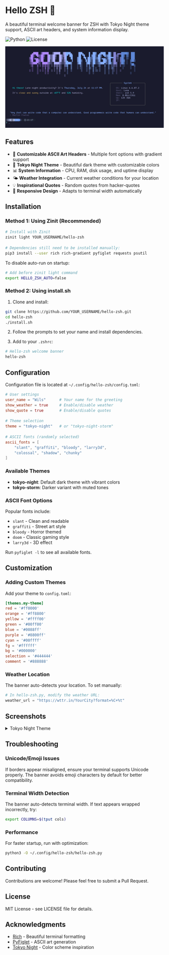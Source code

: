 # Hello ZSH 🌃

A beautiful terminal welcome banner for ZSH with Tokyo Night theme support, ASCII art headers, and system information display.

![Python](https://img.shields.io/badge/python-3.8+-blue.svg)
![License](https://img.shields.io/badge/license-MIT-green.svg)

![Hello ZSH Screenshot](screenshot.jpg)

## Features

- 🎨 **Customizable ASCII Art Headers** - Multiple font options with gradient support
- 🌃 **Tokyo Night Theme** - Beautiful dark theme with customizable colors
- 📊 **System Information** - CPU, RAM, disk usage, and uptime display
- 🌤️ **Weather Integration** - Current weather conditions for your location
- 💡 **Inspirational Quotes** - Random quotes from hacker-quotes
- 📱 **Responsive Design** - Adapts to terminal width automatically

## Installation

### Method 1: Using Zinit (Recommended)

```bash
# Install with Zinit
zinit light YOUR_USERNAME/hello-zsh

# Dependencies still need to be installed manually:
pip3 install --user rich rich-gradient pyfiglet requests psutil
```

To disable auto-run on startup:
```bash
# Add before zinit light command
export HELLO_ZSH_AUTO=false
```

### Method 2: Using install.sh

1. Clone and install:
```bash
git clone https://github.com/YOUR_USERNAME/hello-zsh.git
cd hello-zsh
./install.sh
```

2. Follow the prompts to set your name and install dependencies.

3. Add to your `.zshrc`:
```bash
# Hello-zsh welcome banner
hello-zsh
```

## Configuration

Configuration file is located at `~/.config/hello-zsh/config.toml`:

```toml
# User settings
user_name = "Wils"      # Your name for the greeting
show_weather = true     # Enable/disable weather
show_quote = true       # Enable/disable quotes

# Theme selection
theme = "tokyo-night"   # or "tokyo-night-storm"

# ASCII fonts (randomly selected)
ascii_fonts = [
    "slant", "graffiti", "bloody", "larry3d",
    "colossal", "shadow", "chunky"
]
```

### Available Themes

- **tokyo-night**: Default dark theme with vibrant colors
- **tokyo-storm**: Darker variant with muted tones

### ASCII Font Options

Popular fonts include:
- `slant` - Clean and readable
- `graffiti` - Street art style
- `bloody` - Horror themed
- `doom` - Classic gaming style
- `larry3d` - 3D effect

Run `pyfiglet -l` to see all available fonts.

## Customization

### Adding Custom Themes

Add your theme to `config.toml`:

```toml
[themes.my-theme]
red = '#ff0000'
orange = '#ff8800'
yellow = '#ffff00'
green = '#00ff00'
blue = '#0088ff'
purple = '#8800ff'
cyan = '#00ffff'
fg = '#ffffff'
bg = '#000000'
selection = '#444444'
comment = '#888888'
```

### Weather Location

The banner auto-detects your location. To set manually:

```python
# In hello-zsh.py, modify the weather URL:
weather_url = "https://wttr.in/YourCity?format=%C+%t"
```

## Screenshots

<details>
<summary>Tokyo Night Theme</summary>

```
     _   _      _ _         _____  _____ _   _ 
    | | | |    | | |       |__  / / ____| | | |
    | |_| | ___| | | ___      / / | (___ | |_| |
    |  _  |/ _ \ | |/ _ \    / /   \___ \|  _  |
    | | | |  __/ | | (_) |  / /__  ____) | | | |
    |_| |_|\___|_|_|\___/  /_____|_____/|_| |_|

    Welcome back, Wils!                    System Information
    Tuesday, July 23, 2024                ├─ OS: Linux
    Berkeley, CA: ☀️  75°F                ├─ CPU: 45%
                                          ├─ RAM: 8.2/16.0 GB
    "Talk is cheap.                       ├─ Disk: 125.4/512.0 GB
    Show me the code."                    └─ Uptime: 2d 14h 35m
    - Linus Torvalds
```

</details>

## Troubleshooting

### Unicode/Emoji Issues

If borders appear misaligned, ensure your terminal supports Unicode properly. The banner avoids emoji characters by default for better compatibility.

### Terminal Width Detection

The banner auto-detects terminal width. If text appears wrapped incorrectly, try:

```bash
export COLUMNS=$(tput cols)
```

### Performance

For faster startup, run with optimization:

```bash
python3 -O ~/.config/hello-zsh/hello-zsh.py
```

## Contributing

Contributions are welcome! Please feel free to submit a Pull Request.

## License

MIT License - see LICENSE file for details.

## Acknowledgments

- [Rich](https://github.com/Textualize/rich) - Beautiful terminal formatting
- [PyFiglet](https://github.com/pwaller/pyfiglet) - ASCII art generation
- [Tokyo Night](https://github.com/enkia/tokyo-night-vscode-theme) - Color scheme inspiration